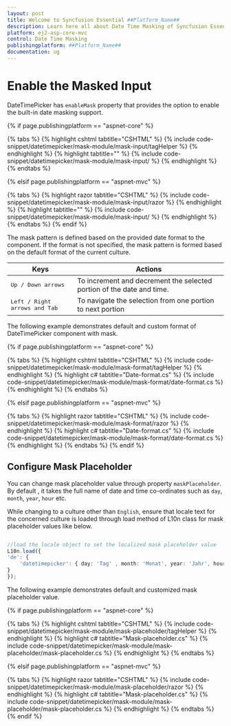 ```yaml
---
layout: post
title: Welcome to Syncfusion Essential ##Platform_Name##
description: Learn here all about Date Time Masking of Syncfusion Essential ##Platform_Name## widgets based on HTML5 and jQuery.
platform: ej2-asp-core-mvc
control: Date Time Masking
publishingplatform: ##Platform_Name##
documentation: ug
---
```



# Enable the Masked Input

DateTimePicker has `enableMask` property that provides the option to enable the built-in date masking support.

{% if page.publishingplatform == "aspnet-core" %}

{% tabs %}
{% highlight cshtml tabtitle="CSHTML" %}
{% include code-snippet/datetimepicker/mask-module/mask-input/tagHelper %}
{% endhighlight %}
{% highlight  tabtitle="" %}
{% include code-snippet/datetimepicker/mask-module/mask-input/ %}
{% endhighlight %}
{% endtabs %}

{% elsif page.publishingplatform == "aspnet-mvc" %}

{% tabs %}
{% highlight razor tabtitle="CSHTML" %}
{% include code-snippet/datetimepicker/mask-module/mask-input/razor %}
{% endhighlight %}
{% highlight  tabtitle="" %}
{% include code-snippet/datetimepicker/mask-module/mask-input/ %}
{% endhighlight %}
{% endtabs %}
{% endif %}



The mask pattern is defined based on the provided date format to the component. If the format is not specified, the mask pattern is formed based on the default format of the current culture.

| **Keys** | **Actions** |
| --- | --- |
| <kbd>Up / Down arrows</kbd> | To increment and decrement the selected portion of the date and time. |
| <kbd>Left / Right arrows and Tab</kbd> | To navigate the selection from one portion to next portion |

The following example demonstrates default and custom format of DateTimePicker component with mask.

{% if page.publishingplatform == "aspnet-core" %}

{% tabs %}
{% highlight cshtml tabtitle="CSHTML" %}
{% include code-snippet/datetimepicker/mask-module/mask-format/tagHelper %}
{% endhighlight %}
{% highlight c# tabtitle="Date-format.cs" %}
{% include code-snippet/datetimepicker/mask-module/mask-format/date-format.cs %}
{% endhighlight %}
{% endtabs %}

{% elsif page.publishingplatform == "aspnet-mvc" %}

{% tabs %}
{% highlight razor tabtitle="CSHTML" %}
{% include code-snippet/datetimepicker/mask-module/mask-format/razor %}
{% endhighlight %}
{% highlight c# tabtitle="Date-format.cs" %}
{% include code-snippet/datetimepicker/mask-module/mask-format/date-format.cs %}
{% endhighlight %}
{% endtabs %}
{% endif %}



## Configure Mask Placeholder

You can change mask placeholder value through property `maskPlaceholder`. By default , it takes the full name of date and time co-ordinates such as `day`, `month`, `year`, `hour` etc.

While changing to a culture other than `English`, ensure that locale text for the concerned culture is loaded through load method of L10n class for mask placeholder values like below.

```typescript

//load the locale object to set the localized mask placeholder value
L10n.load({
'de': {
    'datetimepicker': { day: 'Tag' , month: 'Monat', year: 'Jahr', hour: 'Stunde' ,minute: 'Minute', second:'Sekunden' }
}
});

```

The following example demonstrates default and customized mask placeholder value.

{% if page.publishingplatform == "aspnet-core" %}

{% tabs %}
{% highlight cshtml tabtitle="CSHTML" %}
{% include code-snippet/datetimepicker/mask-module/mask-placeholder/tagHelper %}
{% endhighlight %}
{% highlight c# tabtitle="Mask-placeholder.cs" %}
{% include code-snippet/datetimepicker/mask-module/mask-placeholder/mask-placeholder.cs %}
{% endhighlight %}
{% endtabs %}

{% elsif page.publishingplatform == "aspnet-mvc" %}

{% tabs %}
{% highlight razor tabtitle="CSHTML" %}
{% include code-snippet/datetimepicker/mask-module/mask-placeholder/razor %}
{% endhighlight %}
{% highlight c# tabtitle="Mask-placeholder.cs" %}
{% include code-snippet/datetimepicker/mask-module/mask-placeholder/mask-placeholder.cs %}
{% endhighlight %}
{% endtabs %}
{% endif %}


